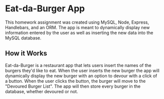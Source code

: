 # Eat-da-Burger App

This homework assignment was created using MySQL, Node, Express, Handlebars, and an ORM. 
The app is meant to dynamically display new information entered by the user as well as inserting the new data into the MySQL database.

## How it Works

Eat-da-Burger is a restaurant app that lets users insert the names of the burgers they'd like to eat. 
When the user inserts the new burger the app will dynamically display the new burger with an option to devour with a click of a button. When the user clicks the button, the burger
will move to the "Devoured Burger List". The app will then store every burger in the database, whether devoured or not.
